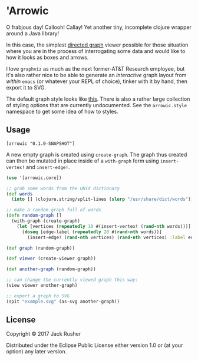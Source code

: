 # 'Arrowic

O frabjous day! Callooh! Callay! Yet another tiny, incomplete clojure
wrapper around a Java library!

In this case, the
simplest
[directed graph](https://en.wikipedia.org/wiki/Directed_graph) viewer
possible for those situation where you are in the process of
interrogating some data and would like to how it looks as boxes and
arrows.

I love `graphviz` as much as the next former-AT&T Research employee,
but it's also rather nice to be able to generate an *interactive*
graph layout from _within_ `emacs` (or whatever your REPL of choice),
tinker with it by hand, then export it to SVG.

The default graph style looks like [this](example.svg). There is also
a rather large collection of styling options that are currently
undocumented. See the `arrowic.style` namespace to get some idea of
how to styles.

## Usage

`[arrowic "0.1.0-SNAPSHOT"]`

A new empty graph is created using `create-graph`. The graph thus
created can then be mutated in place inside of a `with-graph` form
using `insert-vertex!` and `insert-edge!`.

``` clojure
(use '[arrowic.core])

;; grab some words from the UNIX dictionary
(def words
  (into [] (clojure.string/split-lines (slurp "/usr/share/dict/words"))))

;; make a random graph full of words
(defn random-graph []
  (with-graph (create-graph)
    (let [vertices (repeatedly 10 #(insert-vertex! (rand-nth words)))]
      (doseq [edge-label (repeatedly 20 #(rand-nth words))]
        (insert-edge! (rand-nth vertices) (rand-nth vertices) :label edge-label)))))

(def graph (random-graph))

(def viewer (create-viewer graph))

(def another-graph (random-graph))

;; can change the currently viewed graph this way:
(view viewer another-graph)

;; export a graph to SVG
(spit "example.svg" (as-svg another-graph))

```

## License

Copyright © 2017 Jack Rusher

Distributed under the Eclipse Public License either version 1.0 or (at
your option) any later version.
